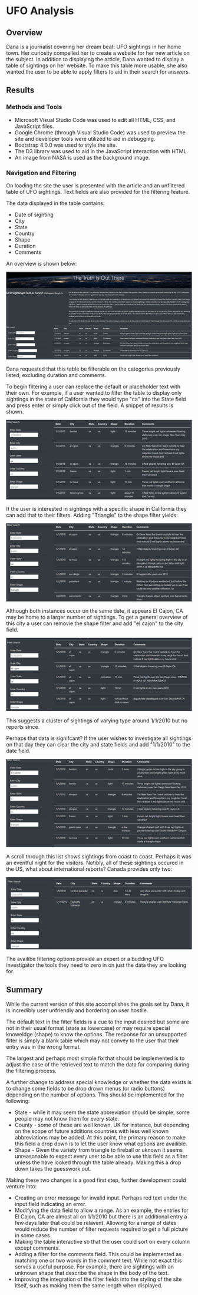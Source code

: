 # UFO Analysis

## Overview

Dana is a journalist covering her dream beat: UFO sightings in her home town. Her curiosity compelled her to create a website for her new article on the subject. In addition to displaying the article, Dana wanted to display a table of sightings on her website. To make this table more usable, she also wanted the user to be able to apply filters to aid in their search for answers.

## Results

### Methods and Tools

- Microsoft Visual Studio Code was used to edit all HTML, CSS, and JavaScript files.
- Google Chrome (through Visual Studio Code) was used to preview the site and developer tools were utilized to aid in debugging.
- Bootstrap 4.0.0 was used to style the site.
- The D3 library was used to aid in the JavaScript interaction with HTML.
- An image from NASA is used as the background image.

### Navigation and Filtering

On loading the site the user is presented with the article and an unfiltered table of UFO sightings. Text fields are also provided for the filtering feature.

The data displayed in the table contains:

- Date of sighting
- City
- State
- Country
- Shape
- Duration
- Comments

An overview is shown below:

![Landing](/assets/site_wide.png)

Dana requested that this table be filterable on the categories previously listed, excluding duration and comments.

To begin filtering a user can replace the default or placeholder text with their own. For example, if a user wanted to filter the table to display only sightings in the state of California they would type "ca" into the State field and press enter or simply click out of the field. A snippet of results is shown.


![California](/assets/california_sightings.png)


If the user is interested in sightings with a specific shape in California they can add that to their filters. Adding "Triangle" to the shape filter yields:

![Triangle](/assets/california_triangle.png)

Although both instances occur on the same date, it appears El Cajon, CA may be home to a larger number of sightings. To get a general overview of this city a user can removie the shape filter and add "el cajon" to the city field.

![El_Cajon](/assets/el_cajon.png)

This suggests a cluster of sightings of varying type around 1/1/2010 but no reports since.

Perhaps that data is signifcant? If the user wishes to investigate all sightings on that day they can clear the city and state fields and add "1/1/2010" to the date field.

![New_Year_2010](/assets/new_year_2010.png)

A scroll through this list shows sightings from coast to coast. Perhaps it was an eventful night for the visitors. Notibly, all of these sightings occured in the US, what about international reports? Canada provides only two:

![Canada](/assets/canada.png)

The availibe filtering options provide an expert or a budding UFO investigator the tools they need to zero in on just the data they are looking for.

## Summary

While the current version of this site accomplishes the goals set by Dana, it is incredibly user unfriendly and bordering on user hostile.

The default text in the filter fields is a cue to the input desired but some are not in their usual format (state as lowercase) or may require special knoweldge (shape) to know the options. The response for an unsupported filter is simply a blank table which may not convey to the user that their entry was in the wrong format.

The largest and perhaps most simple fix that should be implemented is to adjust the case of the retrieved text to match the data for comparing during the filtering process.

A further change to address special knowledge or whether the data exists is to change some fields to be drop drown menus (or radio buttons) depending on the number of options. This should be implemented for the following:

- State - while it may seem the state abbreviation should be simple, some people may not know them for every state.
- County - some of these are well known, UK for instance, but depending on the scope of future additions countries with less well known abbreviations may be added. At this point, the primary reason to make this field a drop down is to let the user know what options are availible.
- Shape - Given the variety from triangle to fireball or uknown it seems unreasonable to expect every user to be able to use this field as a filter unless the have looked through the table already. Making this a drop down takes the guesswork out.

Making these two changes is a good first step, further development could venture into:

- Creating an error message for invalid input. Perhaps red text under the input field indicating an error.
- Modifying the data field to allow a range. As an example, the entries for El Cajon, CA are almost all on 1/1/2010 but there is an additional entry a few days later that could be relavent. Allowing for a range of dates would reduce the number of filter requests required to get a full picture in some cases.
- Making the table interactive so that the user could sort on every column except comments.
- Adding a filter for the comments field. This could be implemented as matching one or two words in the comment text. While not exact this serves a useful purpose. For example, there are sightings with an unknown shape that describe the shape in the body of the text.
- Improving the integration of the filter fields into the styling of the site itself, such as making them the same length when displayed.